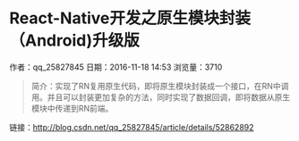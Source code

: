 # React-Native开发之原生模块封装（Android)升级版
作者：qq_25827845
日期：2016-11-18 14:53
浏览量：3710
> 简介：实现了RN复用原生代码，即将原生模块封装成一个接口，在RN中调用。并且可以封装更加复杂的方法，同时实现了数据回调，即将数据从原生模块中传递到RN前端。

 链接：http://blog.csdn.net/qq_25827845/article/details/52862892
